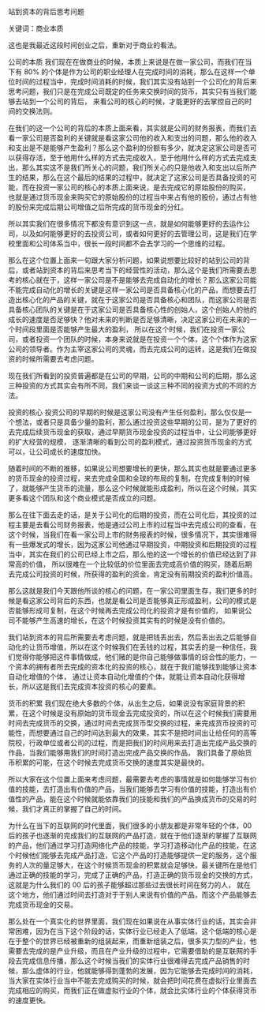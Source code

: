站到资本的背后思考问题

关键词：商业本质

这也是我最近这段时间创业之后，重新对于商业的看法。

公司的本质
我们现在在做商业的时候，本质上来说是在做一家公司，而我们在当下有 80% 的个体是作为公司的职业经理人在完成时间的消耗，那么在这样一个单位时间的过程当中，完成时间消耗的时候，我们其实没有站到一个公司化的背后来思考问题，我们只是在完成公司既定的任务来交换时间的货币，其实只有当我们能够去站到一个公司的背后， 来看公司的核心的时候，才能更好的去掌控自己的时间的交换法则。

在我们的这一个公司的背后的本质上面来看，其实就是公司的财务报表，而我们去看一家公司是否盈利的关键就是看这家公司他的收入和支出的问题，那么他的收入和支出是不是能够产生盈利？那么这个盈利的份额有多少，就决定这家公司是否可以获得存活，至于他用什么样的方式去完成收入，至于他用什么样的方式去完成支出，那么其实这不是我们所关心的问题，我们所关心的只是他收入和支出以后所产生的结果，那么在这个最后的结果的过程中，就决定了这家公司是否具备投资的可能，而在投资一家公司的核心的本质上面来说，是去完成它的原始股份的购买， 也就是通过货币现金来购买它的原始股份的过程当中来占有他的股份，通过占有他的股份来完成后期公司增值之后所完成的货币现金的分红。

所以其实我们在很多情况下都没有意识到这一点，就是如何能够更好的去运作公司，以及如何能够更好的去投资公司，或者如何更好的去管理公司，这是我们在学校里面和公司体系当中，很长一段时间都不会去学习的一个思维的过程。

那么在这个位置上面来一句跟大家分析问题，如果说想要比较好的站到公司的背后，或者站到资本的背后来思考当下的经营性的活动，那么这个是我们所需要去思考的核心就在于，这样一家公司是不是能够去完成自动化的增长？那么这家公司能不能完成自动化的增长的关键是这样一家公司是否具备核心化的产品，而想要去打造出核心化的产品的关键，就在于这家公司是否具备核心和团队，而这家公司是否具备核心团队的关键是在于这家公司是否具备核心性的创始人，这个创始人的他的成长的速度是否足够快？他对未来的判断是否足够清晰，决定这家公司在未来的一个时间段里面是否能够产生最大的盈利， 所以在这个时候，我们在投资一家公司，或者投资一个团队的时候，本身来说就是在投资一个个体，这个个体作为这家公司的领导者。作为主宰这家公司的灵魂，而去完成公司的运转，这是我们在做投资的时候所需要去考虑问题。

现在我们所看到的投资普遍都是在公司的早期，公司的中期和公司的后期，那么这三种投资的方式其实会有所不同，我们来谈一谈这三种不同的投资方式的不同的方法。

投资的核心
投资公司的早期的时候是这家公司没有产生任何盈利，那么仅仅是一个想法，或者只是具备少量的盈利，那么通过投资这些早期的公司，是为了更好的去完成后续货币现金的获取，通过早期货币现金投资的过程当中，让公司能够更好的扩大经营的规模， 逐渐清晰的看到公司的盈利模式，通过投资货币现金的方式可以，让公司成长的速度加快。

随着时间的不断的推移，如果说公司想要增长的更快，那么其实也就是要通过更多的货币现金的投资过程，来去完成全国和全球的布局的复制，在完成复制的时候了，就能够产生货币的流量，那么这个时候就能形成盈利，所以在这个时候，其实更多看这个团队和这个商业模式是否成立的问题。

那么在往下面去走的话，是关于公司化的后期的投资，而在公司化后，其投资的过程主要是去看公司财务报表，他是通过公司上市的过程当中去完成公司的查看，在这个时候，当我们在看一家公司上市的财务报表的时候，很多情况下，其实很难得有一些爆发式的增长，因为这家公司他通过早期投资，中期投资和后期投资的过程当中，其实在我们的公司已经上市之后，那么他的这一个增长的价值已经达到了非常高的价值， 所以很难在一个比较低的价位里面去完成高价值的购买，随着后期去完成公司投资的时候，所获得的盈利的资金，肯定没有前期投资的盈利价值高。

那么这就是我们今天跟他所谈的核心的问题，在一家公司里面生存，我们更多的时候是看这家公司背后的东西，也就是看公司是否能够真正形成盈利，公司的模式是否能够形成可复制，在这个时候再去完成公司化的投资才是有价值的， 如果说公司不能够产生高速的增长，在这个时候投资其实有的时候是没有价值的。

我们站到资本的背后所需要去考虑问题，就是把钱丢出去，然后丢出去之后能够自动化的让货币增值，所以在这个时候我们在丢钱的过程，其实丢的是一种信任，我们觉得你能够把这件事情做成，他们赌的是你自己能够做事情的综合性的能力，一个资本的拥有者所去完成的资本化的投资的核心，就在于我们能够找到能够让资本自动化增值的个体， 通过让资本自动化增值的个体，就能让资本自动化获得增长，所以这是我们去完成资本投资的核心的要素。

货币的积累
我们现在绝大多数的个体，从出生之后，如果说没有家庭背景的积累，在这个时候是没有原始的货币现金去完成投资的，所以在这个时候我们需要用时间去完成货币的交换，通过时间去完成货币型交换的过程，来完成货币投资的可能性，而想要通过自己的时间达到最大的效果，其实不是把时间出让给任何的高等院校，行政单位或者公司的过程，而是把我们的时间用来去打造出完成产品交换的作品，当我们能够用我们的时间打造出完成产品交换的作品， 我们具备了原始货币积累的可能，在这个时候去完成货币交换的速度其实是最快的。

所以大家在这个位置上面来考虑问题，最需要去考虑的事情就是如何能够学习有价值的技能，去打造出有价值的产品，当我们能够去学习有价值的技能，打造出有价值性的产品，能在这个时候就能依靠我们的技能和我们的产品换成货币的交易的时候，我们才真正的掌握了自己的时间。

为什么在当下的互联网的时代里面，我们很多的小朋友都是非常年轻的个体，00后的孩子也逐渐的完成我们的互联网的产品打造，就在于他们逐渐的掌握了互联网的产品，他们通过学习打造网络化产品的技能，学习打造移动化产品的技能，在这个时候他们能够去完成产品打造，它这个产品的打造能够提供一定的服务，这个服务的人次的量足够大，在这个时候货币现金的积累就会足够快，最关键所在是他们通过正确的技能的学习，完成了正确的产品，打造正确的货币现金的交换的方式，这就是为什么我们的 00 后的孩子能够超过那些过去很长时间在努力的人， 就在这个地方，他们通过时间去打造对于于别人来说有价值的产品，而这个产品能够去完成货币现金的交易。

那么处在一个真实化的世界里面，我们现在如果说在从事实体行业的话，其实会非常困难，因为在当下这个阶段的话，实体行业已经走入了低端，这个低端的核心是在于整个的世界已经被重新的组装起来，而重新组装之后，很多实力型的产业，他需要去完成的是产业升级，而且在产业升级的过程中，它需要借助的是互联网的手段去完成信息传播，那么这个时候当我们的实体行业很难得去完成产品销售的时候，那么虚体的行业，他就能够得到蓬勃的发展，因为它能够去完成时间的消耗，当大家在实体行业当中不能去完成购买的时候，就会把时间花费在虚拟行业里面去完成相应的购买，而我们正在做虚拟行业的个体，就会比实体行业的个体获得货币的速度更快。
